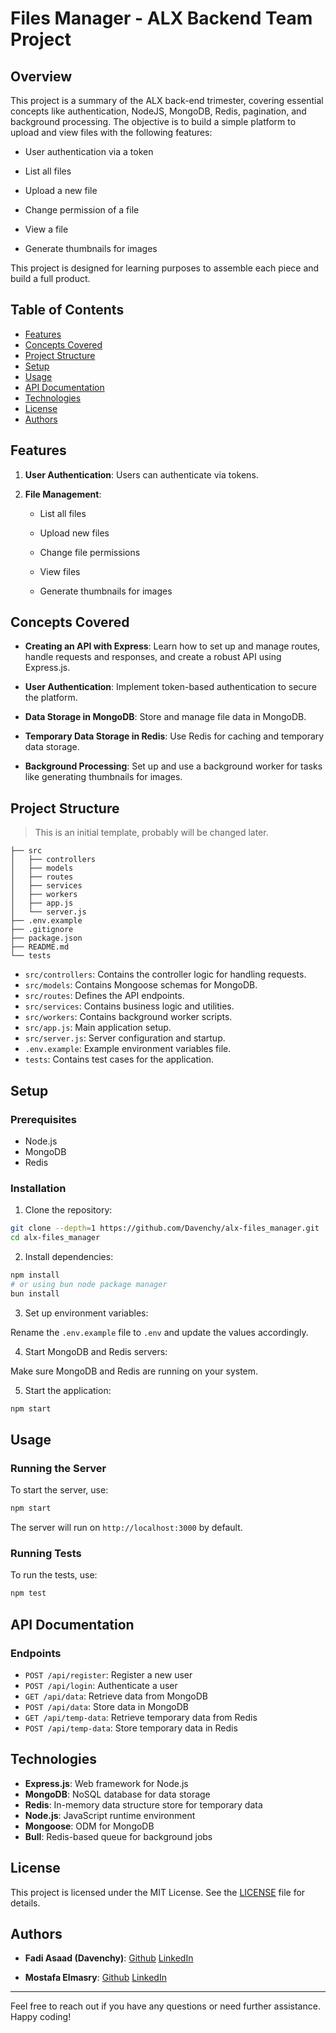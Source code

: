 # Files Manager - ALX Backend Team Project

## Overview

This project is a summary of the ALX back-end trimester,
covering essential concepts like authentication, NodeJS, MongoDB, Redis,
pagination, and background processing. The objective is to build a simple
platform to upload and view files with the following features:

- User authentication via a token

- List all files

- Upload a new file

- Change permission of a file

- View a file

- Generate thumbnails for images

This project is designed for learning purposes to assemble each piece and
build a full product.

## Table of Contents

- [Features](#features)
- [Concepts Covered](#concepts-covered)
- [Project Structure](#project-structure)
- [Setup](#setup)
- [Usage](#usage)
- [API Documentation](#api-documentation)
- [Technologies](#technologies)
- [License](#license)
- [Authors](#authors)

## Features

1. **User Authentication**: Users can authenticate via tokens.

2. **File Management**:

      - List all files

      - Upload new files

      - Change file permissions

      - View files

      - Generate thumbnails for images

## Concepts Covered

- **Creating an API with Express**: Learn how to set up and manage routes,
    handle requests and responses, and create a robust API using Express.js.

- **User Authentication**: Implement token-based authentication to secure
    the platform.

- **Data Storage in MongoDB**: Store and manage file data in MongoDB.

- **Temporary Data Storage in Redis**: Use Redis for caching and temporary
    data storage.

- **Background Processing**: Set up and use a background worker for tasks like
    generating thumbnails for images.

## Project Structure

> This is an initial template, probably will be changed later.

```plaintext
├── src
│   ├── controllers
│   ├── models
│   ├── routes
│   ├── services
│   ├── workers
│   ├── app.js
│   └── server.js
├── .env.example
├── .gitignore
├── package.json
├── README.md
└── tests
```

- `src/controllers`: Contains the controller logic for handling requests.
- `src/models`: Contains Mongoose schemas for MongoDB.
- `src/routes`: Defines the API endpoints.
- `src/services`: Contains business logic and utilities.
- `src/workers`: Contains background worker scripts.
- `src/app.js`: Main application setup.
- `src/server.js`: Server configuration and startup.
- `.env.example`: Example environment variables file.
- `tests`: Contains test cases for the application.

## Setup

### Prerequisites

- Node.js
- MongoDB
- Redis

### Installation

1. Clone the repository:

```bash
git clone --depth=1 https://github.com/Davenchy/alx-files_manager.git
cd alx-files_manager
```

2. Install dependencies:

```bash
npm install
# or using bun node package manager
bun install
```

3. Set up environment variables:

Rename the `.env.example` file to `.env` and update the values accordingly.

4. Start MongoDB and Redis servers:

Make sure MongoDB and Redis are running on your system.

5. Start the application:

```bash
npm start
```

## Usage

### Running the Server

To start the server, use:

```bash
npm start
```

The server will run on `http://localhost:3000` by default.

### Running Tests

To run the tests, use:

```bash
npm test
```

## API Documentation

### Endpoints

- `POST /api/register`: Register a new user
- `POST /api/login`: Authenticate a user
- `GET /api/data`: Retrieve data from MongoDB
- `POST /api/data`: Store data in MongoDB
- `GET /api/temp-data`: Retrieve temporary data from Redis
- `POST /api/temp-data`: Store temporary data in Redis

## Technologies

- **Express.js**: Web framework for Node.js
- **MongoDB**: NoSQL database for data storage
- **Redis**: In-memory data structure store for temporary data
- **Node.js**: JavaScript runtime environment
- **Mongoose**: ODM for MongoDB
- **Bull**: Redis-based queue for background jobs

## License

This project is licensed under the MIT License. See the [LICENSE](LICENSE)
file for details.

## Authors

- **Fadi Asaad (Davenchy)**: [Github](https://github.com/Davenchy) [LinkedIn](https://www.linkedin.com/in/fadi-asaad)

- **Mostafa Elmasry**: [Github](https://github.com/M1-Elmasry) [LinkedIn](https://www.linkedin.com/in/mostafa-elmasry-847097251)

---

Feel free to reach out if you have any questions or need further assistance.
Happy coding!
